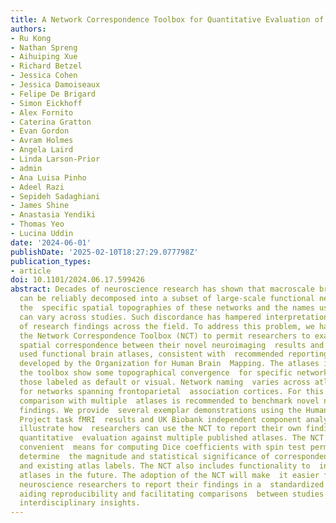 ```yaml
---
title: A Network Correspondence Toolbox for Quantitative Evaluation of Novel Neuroimaging Results
authors:
- Ru Kong
- Nathan Spreng
- Aihuiping Xue
- Richard Betzel
- Jessica Cohen
- Jessica Damoiseaux
- Felipe De Brigard
- Simon Eickhoff
- Alex Fornito
- Caterina Gratton
- Evan Gordon
- Avram Holmes
- Angela Laird
- Linda Larson-Prior
- admin
- Ana Luisa Pinho
- Adeel Razi
- Sepideh Sadaghiani
- James Shine
- Anastasia Yendiki
- Thomas Yeo
- Lucina Uddin
date: '2024-06-01'
publishDate: '2025-02-10T18:27:29.077798Z'
publication_types:
- article
doi: 10.1101/2024.06.17.599426
abstract: Decades of neuroscience research has shown that macroscale brain dynamics
  can be reliably decomposed into a subset of large-scale functional networks, but
  the  specific spatial topographies of these networks and the names used to describe  them
  can vary across studies. Such discordance has hampered interpretation and  convergence
  of research findings across the field. To address this problem, we have developed
  the Network Correspondence Toolbox (NCT) to permit researchers to examine and report
  spatial correspondence between their novel neuroimaging  results and sixteen widely
  used functional brain atlases, consistent with  recommended reporting standards
  developed by the Organization for Human Brain  Mapping. The atlases included in
  the toolbox show some topographical convergence  for specific networks, such as
  those labeled as default or visual. Network naming  varies across atlases, particularly
  for networks spanning frontoparietal  association cortices. For this reason, quantitative
  comparison with multiple  atlases is recommended to benchmark novel neuroimaging
  findings. We provide  several exemplar demonstrations using the Human Connectome
  Project task fMRI  results and UK Biobank independent component analysis maps to
  illustrate how  researchers can use the NCT to report their own findings through
  quantitative  evaluation against multiple published atlases. The NCT provides a
  convenient  means for computing Dice coefficients with spin test permutations to
  determine  the magnitude and statistical significance of correspondence among user-defined  maps
  and existing atlas labels. The NCT also includes functionality to  incorporate additional
  atlases in the future. The adoption of the NCT will make  it easier for network
  neuroscience researchers to report their findings in a  standardized manner, thus
  aiding reproducibility and facilitating comparisons  between studies to produce
  interdisciplinary insights.
---
```

